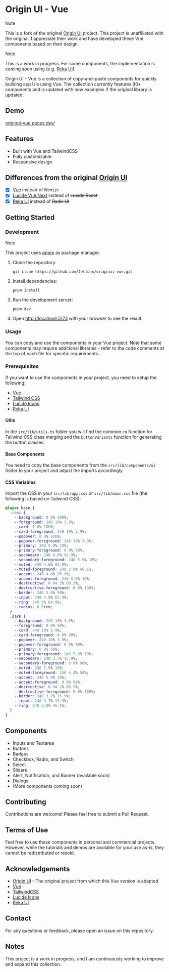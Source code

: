 # Origin UI - Vue

> [!NOTE]  
> This is a fork of the original [Origin UI](https://originui.com/) project. This project is unaffiliated with the original. I appreciate their work and have developed these Vue components based on their design.

> [!NOTE]  
> This is a work in progress. For some components, the implementation is coming soon using (e.g. [Reka UI](https://www.reka-ui.com/)).

Origin UI - Vue is a collection of copy-and-paste components for quickly building app UIs using Vue. The collection currently features 90+ components and is updated with new examples if the original library is updated.

## Demo

[originui-vue.pages.dev/](https://originui-vue.pages.dev/)

## Features

- Built with Vue and TailwindCSS
- Fully customizable
- Responsive design

## Differences from the original [Origin UI](https://originui.com/)

- [x] [Vue](https://vuejs.org) instead of ~~Next.js~~
- [x] [Lucide Vue Next](https://lucide.dev/guide/packages/lucide-vue-next) instead of ~~Lucide React~~
- [x] [Reka UI](https://www.reka-ui.com/) instead of ~~Radix UI~~

## Getting Started

### Development

> [!NOTE]  
> This project uses [pnpm](https://pnpm.io/) as package manager.

1. Clone the repository:

   ```
   git clone https://github.com/Jettonn/originui-vue.git
   ```

2. Install dependencies:

   ```
   pnpm install
   ```

3. Run the development server:

   ```
   pnpm dev
   ```

4. Open [http://localhost:5173](http://localhost:5173) with your browser to see the result.

### Usage

You can copy and use the components in your Vue project. Note that some components may require additional libraries - refer to the code comments at the top of each file for specific requirements.

### Prerequisites

If you want to use the components in your project, you need to setup the following:

- [Vue](https://vuejs.org)
- [Tailwind CSS](https://tailwindcss.com)
- [Lucide Icons](https://lucide.dev)
- [Reka UI](https://www.reka-ui.com/overview/introduction.html)

#### Utils

In the `src/lib/utils.ts` folder you will find the common `cn` function for Tailwind CSS class merging and the `buttonVariants` function for generating the button classes.

#### Base Components

You need to copy the base components from the `src/lib/components/ui` folder to your project and adjust the imports accordingly.

#### CSS Variables

Import the CSS in your `src/lib/app.css` or `src/lib/main.css` file (the following is based on Tailwind CSS):

```css
@layer base {
  :root {
    --background: 0 0% 100%;
    --foreground: 240 10% 3.9%;
    --card: 0 0% 100%;
    --card-foreground: 240 10% 3.9%;
    --popover: 0 0% 100%;
    --popover-foreground: 240 10% 3.9%;
    --primary: 240 5.9% 10%;
    --primary-foreground: 0 0% 98%;
    --secondary: 240 4.8% 95.9%;
    --secondary-foreground: 240 5.9% 10%;
    --muted: 240 4.8% 95.9%;
    --muted-foreground: 240 3.8% 46.1%;
    --accent: 240 4.8% 95.9%;
    --accent-foreground: 240 5.9% 10%;
    --destructive: 0 84.2% 60.2%;
    --destructive-foreground: 0 0% 100%;
    --border: 240 5.9% 90%;
    --input: 240 4.9% 83.9%;
    --ring: 240 5% 64.9%;
    --radius: 0.5rem;
  }
  .dark {
    --background: 240 10% 3.9%;
    --foreground: 0 0% 98%;
    --card: 240 10% 3.9%;
    --card-foreground: 0 0% 98%;
    --popover: 240 10% 3.9%;
    --popover-foreground: 0 0% 98%;
    --primary: 0 0% 98%;
    --primary-foreground: 240 5.9% 10%;
    --secondary: 240 3.7% 15.9%;
    --secondary-foreground: 0 0% 98%;
    --muted: 240 5.9% 10%;
    --muted-foreground: 240 4.4% 58%;
    --accent: 240 5.9% 10%;
    --accent-foreground: 0 0% 98%;
    --destructive: 0 84.2% 60.2%;
    --destructive-foreground: 0 0% 100%;
    --border: 240 3.7% 15.9%;
    --input: 240 3.7% 15.9%;
    --ring: 240 3.8% 46.1%;
  }
}
```

<!-- #### Runes (optional)

If you want to use the helpers used in some components you need to copy the `src/lib/runes` folder to your project and adjust the imports accordingly. -->

## Components

- Inputs and Textarea
- Buttons
- Badges
- Checkbox, Radio, and Switch
- Select
- Sliders
- Alert, Notification, and Banner (available soon)
- Dialogs
- (More components coming soon)

## Contributing

Contributions are welcome! Please feel free to submit a Pull Request.

## Terms of Use

Feel free to use these components in personal and commercial projects. However, while the tutorials and demos are available for your use as-is, they cannot be redistributed or resold.

## Acknowledgements

- [Origin UI](https://originui.com/) - The original project from which this Vue version is adapted
- [Vue](https://vuejs.org)
- [TailwindCSS](https://tailwindcss.com)
- [Lucide Icons](https://lucide.dev)
- [Reka UI](https://www.reka-ui.com/)

## Contact

For any questions or feedback, please open an issue on this repository.

## Notes

This project is a work in progress, and I am continuously working to improve and expand this collection.
